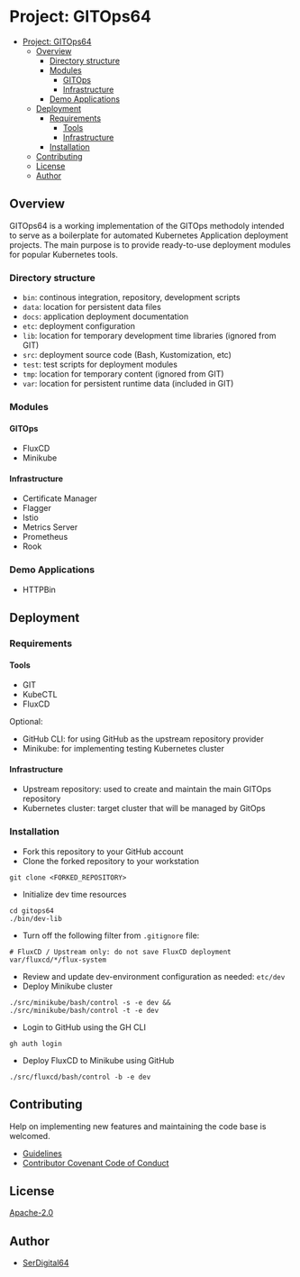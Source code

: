 # Project: GITOps64

- [Project: GITOps64](#project-gitops64)
  - [Overview](#overview)
    - [Directory structure](#directory-structure)
    - [Modules](#modules)
      - [GITOps](#gitops)
      - [Infrastructure](#infrastructure)
    - [Demo Applications](#demo-applications)
  - [Deployment](#deployment)
    - [Requirements](#requirements)
      - [Tools](#tools)
      - [Infrastructure](#infrastructure-1)
    - [Installation](#installation)
  - [Contributing](#contributing)
  - [License](#license)
  - [Author](#author)

## Overview

GITOps64 is a working implementation of the GITOps methodoly intended to serve as a boilerplate for automated Kubernetes Application deployment projects.
The main purpose is to provide ready-to-use deployment modules for popular Kubernetes tools.

### Directory structure

- `bin`: continous integration, repository, development scripts
- `data`: location for persistent data files
- `docs`: application deployment documentation
- `etc`: deployment configuration
- `lib`: location for temporary development time libraries (ignored from GIT)
- `src`: deployment source code (Bash, Kustomization, etc)
- `test`: test scripts for deployment modules
- `tmp`: location for temporary content (ignored from GIT)
- `var`: location for persistent runtime data (included in GIT)

### Modules

#### GITOps

- FluxCD
- Minikube

#### Infrastructure

- Certificate Manager
- Flagger
- Istio
- Metrics Server
- Prometheus
- Rook

### Demo Applications

- HTTPBin

## Deployment

### Requirements

#### Tools

- GIT
- KubeCTL
- FluxCD

Optional:

- GitHub CLI: for using GitHub as the upstream repository provider
- Minikube: for implementing testing Kubernetes cluster

#### Infrastructure

- Upstream repository: used to create and maintain the main GITOps repository
- Kubernetes cluster: target cluster that will be managed by GitOps

### Installation

- Fork this repository to your GitHub account
- Clone the forked repository to your workstation

```shell
git clone <FORKED_REPOSITORY>
```

- Initialize dev time resources

```shell
cd gitops64
./bin/dev-lib
```

- Turn off the following filter from `.gitignore` file:

```shell
# FluxCD / Upstream only: do not save FluxCD deployment
var/fluxcd/*/flux-system
```

- Review and update dev-environment configuration as needed: `etc/dev`
- Deploy Minikube cluster

```shell
./src/minikube/bash/control -s -e dev &&
./src/minikube/bash/control -t -e dev
```

- Login to GitHub using the GH CLI

```shell
gh auth login
```

- Deploy FluxCD to Minikube using GitHub

```shell
./src/fluxcd/bash/control -b -e dev
```

## Contributing

Help on implementing new features and maintaining the code base is welcomed.

- [Guidelines](CONTRIBUTING.md)
- [Contributor Covenant Code of Conduct](CODE_OF_CONDUCT.md)

## License

[Apache-2.0](https://www.apache.org/licenses/LICENSE-2.0.txt)

## Author

- [SerDigital64](https://github.com/serdigital64)
